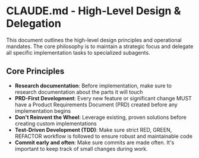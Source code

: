 # CLAUDE.md - High-Level Design & Delegation

This document outlines the high-level design principles and operational mandates. The core philosophy is to maintain a strategic focus and delegate all specific implementation tasks to specialized subagents.

## Core Principles

- **Research documentation**: Before implementation, make sure to research documentation about the parts it will touch
- **PRD-First Development**: Every new feature or significant change MUST have a Product Requirements Document (PRD) created before any implementation begins
- **Don't Reinvent the Wheel**: Leverage existing, proven solutions before creating custom implementations
- **Test-Driven Development (TDD)**: Make sure strict RED, GREEN, REFACTOR workflow is followed to ensure robust and maintainable code
- **Commit early and often**: Make sure commits are made often. It's important to keep track of small changes during work.

